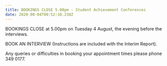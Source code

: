 ```yaml
---
title: BOOKINGS CLOSE 5.00pm - Student Achievement Conferences
date: 2020-08-04T00:52:10.238Z
---
```

BOOKINGS CLOSE at 5.00pm on Tuesday 4 August, the evening before the interviews.

BOOK AN INTERVIEW (Instructions are included with the Interim Report).

Any queries or difficulties in booking your appointment times please phone 349 0177.